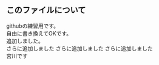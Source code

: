 ## このファイルについて
githubの練習用です。<br>
自由に書き換えてOKです。<br>
追加しました。<br>
さらに追加しました
さらに追加しました
さらに追加しました<br>
宮川です<br>